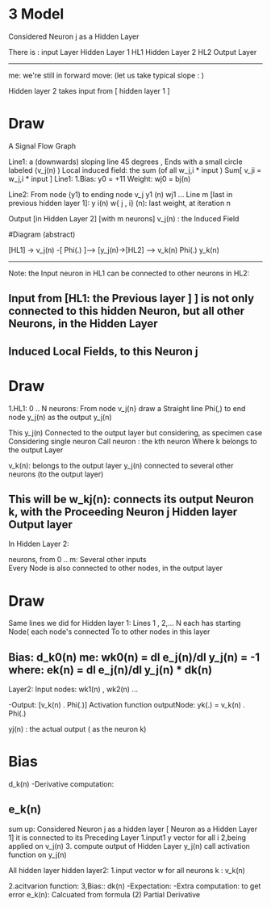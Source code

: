 # 3 Model 
Considered Neuron j as a Hidden Layer

There is :
input Layer
Hidden Layer 1 HL1
Hidden Layer 2 HL2
Output Layer

---
me: we're still in forward move:
(let us take typical slope : )

Hidden layer 2  takes input from [ hidden layer 1 ]

# Draw 
 A Signal Flow Graph

Line1: a (downwards) sloping line 45 degrees , 
Ends with a small circle labeled (v_j(n) ) 
Local induced field:
the sum (of all w_j,i * input ) Sum[ v_ji = w_j,i * input  ] 
Line1:
1.Bias: 
 y0 = +11
 Weight: wj0 = bj(n) 

Line2:
From node (y1) to ending node v_j
y1 (n)
wj1 
...
Line m [last in previous hidden layer 1]:
y i(n)
w{ j , i} (n): last weight, at iteration n


Output [in Hidden Layer 2] [with m neurons]
 v_j(n) : the Induced Field

#Diagram (abstract)

[HL1] -> v_j(n) -[ Phi(.) ]--> [y_j(n)->[HL2] --> v_k(n) Phi(.) y_k(n)

---
Note: 
the Input neuron in HL1 can be connected to other  neurons in  HL2:

Input from  [HL1: the Previous layer ] ]
is not only connected to this hidden Neuron, 
but all other Neurons, in the Hidden Layer 
---
Induced Local Fields, to this Neuron j 
---
# Draw 
1.HL1: 0 ..  N neurons:
From node v_j(n} 
draw a Straight line Phi(,)
to end node y_j(n) as the output y_j(n)

This y_j(n)
Connected to the output layer 
but considering, as specimen case 
Considering single neuron 
Call neuron : the kth neuron 
Where k belongs to the output Layer 

v_k(n): belongs to the output layer 
y_j(n) connected to several other neurons (to the output layer) 

This will be w_kj(n): connects its output Neuron k,
with the Proceeding Neuron j 
Hidden layer 
Output layer
---

In Hidden Layer 2:

neurons, from 0 .. m:
Several other inputs  
Every Node is also connected to other nodes, in the output layer
# Draw 
Same lines we did for Hidden layer 1: 
Lines 1 , 2,... N each has starting Node( each node's connected To to other nodes in this layer 

Bias:
d_k0(n) 
me: wk0(n) = dl e_j(n)/dl y_j(n) = -1 
where:
 ek(n) =  dl e_j(n)/dl y_j(n) * dk(n) 
---
Layer2: 
Input nodes:
wk1(n) , wk2(n) ...

-Output:
[v_k(n) . Phi(.)] Activation function
outputNode:
yk(.) = v_k(n) . Phi(.)

yj(n) : the actual output  ( as the neuron k)
# Bias
d_k(n)
-Derivative computation:

e_k(n) 
---
sum up:
Considered Neuron j as a hidden layer
[ Neuron as a Hidden Layer 1]
it is connected to its Preceding Layer 
1.input1 y vector for all i 
2,being applied on  v_j(n)
3. compute output of Hidden Layer  y_j(n) 
 call activation function on y_j(n)

All hidden layer 
hidden layer2:
1.input vector w for all neurons k : v_k(n)

2.acitvarion function: 
3,Bias:: dk(n)
-Expectation: 
-Extra computation:
to get error e_k(n):
Calcuated from formula (2)
Partial Derivative 
